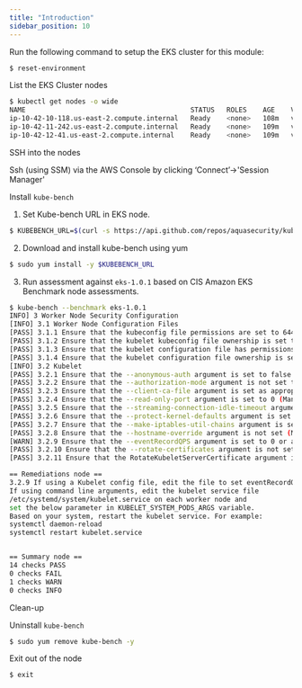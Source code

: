 ```yaml
---
title: "Introduction"
sidebar_position: 10
---
```


Run the following command to setup the EKS cluster for this module:

```bash timeout=300 wait=30
$ reset-environment
```

List the EKS Cluster nodes

```bash
$ kubectl get nodes -o wide
NAME                                         STATUS   ROLES    AGE    VERSION               INTERNAL-IP    EXTERNAL-IP   OS-IMAGE         KERNEL-VERSION                 CONTAINER-RUNTIME
ip-10-42-10-118.us-east-2.compute.internal   Ready    <none>   108m   v1.23.9-eks-ba74326   10.42.10.118   <none>        Amazon Linux 2   5.4.209-116.367.amzn2.x86_64   docker://20.10.17
ip-10-42-11-242.us-east-2.compute.internal   Ready    <none>   109m   v1.23.9-eks-ba74326   10.42.11.242   <none>        Amazon Linux 2   5.4.209-116.367.amzn2.x86_64   docker://20.10.17
ip-10-42-12-41.us-east-2.compute.internal    Ready    <none>   109m   v1.23.9-eks-ba74326   10.42.12.41    <none>        Amazon Linux 2   5.4.209-116.367.amzn2.x86_64   docker://20.10.17
```

SSH into the nodes

  Ssh (using SSM) via the AWS Console by clicking ‘Connect’->'Session Manager'

Install `kube-bench`

1. Set Kube-bench URL in EKS node.
```bash
$ KUBEBENCH_URL=$(curl -s https://api.github.com/repos/aquasecurity/kube-bench/releases/latest | jq -r '.assets[] | select(.name | contains("amd64.rpm")) | .browser_download_url')
```
2. Download and install kube-bench using yum
```bash
$ sudo yum install -y $KUBEBENCH_URL
```

3. Run assessment against `eks-1.0.1` based on CIS Amazon EKS Benchmark node assessments.
```bash
$ kube-bench --benchmark eks-1.0.1
INFO] 3 Worker Node Security Configuration
[INFO] 3.1 Worker Node Configuration Files
[PASS] 3.1.1 Ensure that the kubeconfig file permissions are set to 644 or more restrictive (Manual)
[PASS] 3.1.2 Ensure that the kubelet kubeconfig file ownership is set to root:root (Manual)
[PASS] 3.1.3 Ensure that the kubelet configuration file has permissions set to 644 or more restrictive (Manual)
[PASS] 3.1.4 Ensure that the kubelet configuration file ownership is set to root:root (Manual)
[INFO] 3.2 Kubelet
[PASS] 3.2.1 Ensure that the --anonymous-auth argument is set to false (Automated)
[PASS] 3.2.2 Ensure that the --authorization-mode argument is not set to AlwaysAllow (Automated)
[PASS] 3.2.3 Ensure that the --client-ca-file argument is set as appropriate (Manual)
[PASS] 3.2.4 Ensure that the --read-only-port argument is set to 0 (Manual)
[PASS] 3.2.5 Ensure that the --streaming-connection-idle-timeout argument is not set to 0 (Manual)
[PASS] 3.2.6 Ensure that the --protect-kernel-defaults argument is set to true (Automated)
[PASS] 3.2.7 Ensure that the --make-iptables-util-chains argument is set to true (Automated)
[PASS] 3.2.8 Ensure that the --hostname-override argument is not set (Manual)
[WARN] 3.2.9 Ensure that the --eventRecordQPS argument is set to 0 or a level which ensures appropriate event capture (Automated)
[PASS] 3.2.10 Ensure that the --rotate-certificates argument is not set to false (Manual)
[PASS] 3.2.11 Ensure that the RotateKubeletServerCertificate argument is set to true (Manual)

== Remediations node ==
3.2.9 If using a Kubelet config file, edit the file to set eventRecordQPS: to an appropriate level.
If using command line arguments, edit the kubelet service file
/etc/systemd/system/kubelet.service on each worker node and
set the below parameter in KUBELET_SYSTEM_PODS_ARGS variable.
Based on your system, restart the kubelet service. For example:
systemctl daemon-reload
systemctl restart kubelet.service


== Summary node ==
14 checks PASS
0 checks FAIL
1 checks WARN
0 checks INFO
```

Clean-up

Uninstall `kube-bench`
```bash
$ sudo yum remove kube-bench -y
```

Exit out of the node
```bash
$ exit
```